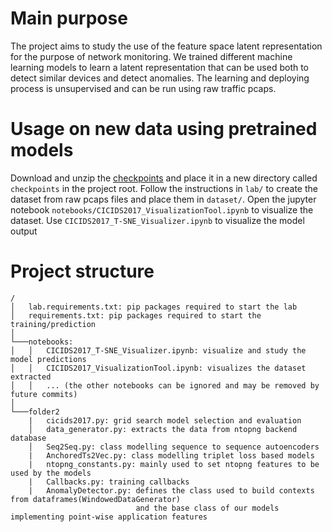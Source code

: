 # Main purpose
The project aims to study the use of the feature space latent representation for the purpose of network monitoring. We trained different machine learning models to learn a latent representation that can be used both to detect similar devices and detect anomalies. The learning and deploying process is unsupervised and can be run using raw traffic pcaps.

# Usage on new data using pretrained models
Download and unzip the [checkpoints]() and place it in a new directory called `checkpoints` in the project root. Follow the instructions in `lab/` to create the dataset from raw pcaps files and place them in `dataset/`. Open the jupyter notebook `notebooks/CICIDS2017_VisualizationTool.ipynb` to visualize the dataset. Use `CICIDS2017_T-SNE_Visualizer.ipynb` to visualize the model output

# Project structure
```
/
│   lab.requirements.txt: pip packages required to start the lab
│   requirements.txt: pip packages required to start the training/prediction 
│
└───notebooks: 
│   │   CICIDS2017_T-SNE_Visualizer.ipynb: visualize and study the model predictions
│   │   CICIDS2017_VisualizationTool.ipynb: visualizes the dataset extracted
│   │   ... (the other notebooks can be ignored and may be removed by future commits)
│   
└───folder2
    |   cicids2017.py: grid search model selection and evaluation
    │   data_generator.py: extracts the data from ntopng backend database
    │   Seq2Seq.py: class modelling sequence to sequence autoencoders
    |   AnchoredTs2Vec.py: class modelling triplet loss based models
    |   ntopng_constants.py: mainly used to set ntopng features to be used by the models
    |   Callbacks.py: training callbacks
    |   AnomalyDetector.py: defines the class used to build contexts from dataframes(WindowedDataGenerator)
                            and the base class of our models implementing point-wise application features
```
